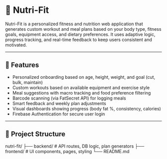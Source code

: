 # 🥗 Nutri-Fit

Nutri-Fit is a personalized fitness and nutrition web application that generates custom workout and meal plans based on your body type, fitness goals, equipment access, and dietary preferences. It uses adaptive logic, progress tracking, and real-time feedback to keep users consistent and motivated.

---

## 🚀 Features

- Personalized onboarding based on age, height, weight, and goal (cut, bulk, maintain)
- Custom workouts based on available equipment and exercise style
- Meal suggestions with macro tracking and food preference filtering
- Barcode scanning (via FatSecret API) for logging meals
- Smart feedback and weekly plan adjustments
- Visual dashboards showing progress (body fat %, consistency, calories)
- Firebase Authentication for secure user login

---

## 📁 Project Structure

nutri-fit/
├── backend/ # API routes, DB logic, plan generators
├── frontend/ # UI components, pages, styling
└── README.md
